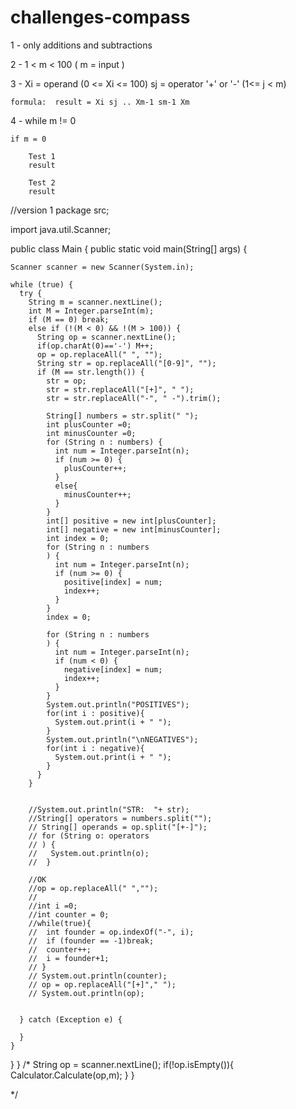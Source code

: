 # challenges-compass

1 -  only additions and subtractions

2 - 1 < m < 100 ( m = input )

3 - 
    Xi = operand (0 <= Xi <= 100)
    sj = operator '+' or '-' (1<= j < m)

    formula:  result = Xi sj .. Xm-1 sm-1 Xm

4 - while m != 0 

    if m = 0

        Test 1
        result

        Test 2
        result



//version 1
package src;

import java.util.Scanner;

public class Main {
  public static void main(String[] args) {

    Scanner scanner = new Scanner(System.in);

    while (true) {
      try {
        String m = scanner.nextLine();
        int M = Integer.parseInt(m);
        if (M == 0) break;
        else if (!(M < 0) && !(M > 100)) {
          String op = scanner.nextLine();
          if(op.charAt(0)=='-') M++;
          op = op.replaceAll(" ", "");
          String str = op.replaceAll("[0-9]", "");
          if (M == str.length()) {
            str = op;
            str = str.replaceAll("[+]", " ");
            str = str.replaceAll("-", " -").trim();

            String[] numbers = str.split(" ");
            int plusCounter =0;
            int minusCounter =0;
            for (String n : numbers) {
              int num = Integer.parseInt(n);
              if (num >= 0) {
                plusCounter++;
              }
              else{
                minusCounter++;
              }
            }
            int[] positive = new int[plusCounter];
            int[] negative = new int[minusCounter];
            int index = 0;
            for (String n : numbers
            ) {
              int num = Integer.parseInt(n);
              if (num >= 0) {
                positive[index] = num;
                index++;
              }
            }
            index = 0;

            for (String n : numbers
            ) {
              int num = Integer.parseInt(n);
              if (num < 0) {
                negative[index] = num;
                index++;
              }
            }
            System.out.println("POSITIVES");
            for(int i : positive){
              System.out.print(i + " ");
            }
            System.out.println("\nNEGATIVES");
            for(int i : negative){
              System.out.print(i + " ");
            }
          }
        }


        //System.out.println("STR:  "+ str);
        //String[] operators = numbers.split("");
        // String[] operands = op.split("[+-]");
        // for (String o: operators
        // ) {
        //   System.out.println(o);
        //  }

        //OK
        //op = op.replaceAll(" ","");
        //
        //int i =0;
        //int counter = 0;
        //while(true){
        //  int founder = op.indexOf("-", i);
        //  if (founder == -1)break;
        //  counter++;
        //  i = founder+1;
        // }
        // System.out.println(counter);
        // op = op.replaceAll("[+]"," ");
        // System.out.println(op);


      } catch (Exception e) {

      }
    }
  }
}
/*
      String op = scanner.nextLine();
      if(!op.isEmpty()){
        Calculator.Calculate(op,m);
      }
    }

 */
